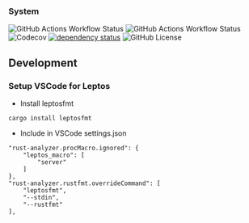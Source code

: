 ### System

![GitHub Actions Workflow Status](https://img.shields.io/github/actions/workflow/status/vrtl/system/build.yml?style=flat&logo=github&label=build)
![GitHub Actions Workflow Status](https://img.shields.io/github/actions/workflow/status/vrtl/system/clippy.yml?style=flat&logo=github&label=lints)
![Codecov](https://img.shields.io/codecov/c/github/vrtl/system?token=5WvQyfAGjE&style=flat&logo=codecov)
[![dependency status](https://deps.rs/repo/github/vrtl/system/status.svg?path=crates%2Fapp)](https://deps.rs/repo/github/vrtl/system?path=crates%2Fapp)
![GitHub License](https://img.shields.io/github/license/vrtl/system?style=flat&logo=apache)

## Development

### Setup VSCode for Leptos

- Install leptosfmt

`cargo install leptosfmt`

   - Include in VSCode settings.json

    "rust-analyzer.procMacro.ignored": {
        "leptos_macro": [
            "server"
        ]
    },
    "rust-analyzer.rustfmt.overrideCommand": [
        "leptosfmt",
        "--stdin",
        "--rustfmt"
    ],

